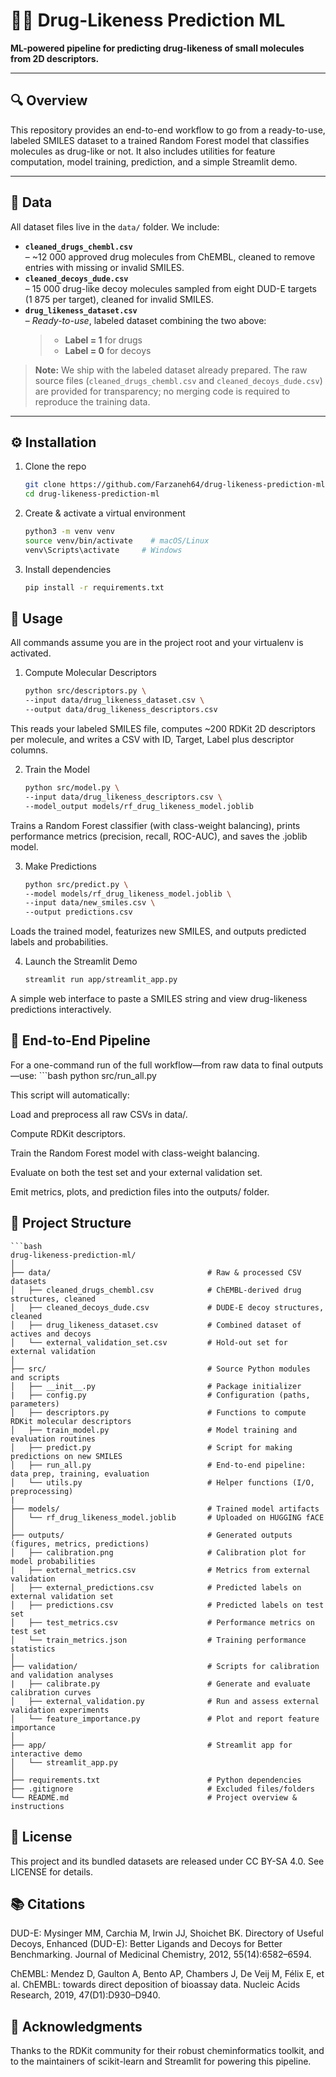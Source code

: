 # 🔬💊 Drug-Likeness Prediction ML

**ML-powered pipeline for predicting drug-likeness of small molecules from 2D descriptors.**

---

## 🔍 Overview

This repository provides an end-to-end workflow to go from a ready-to-use, labeled SMILES dataset to a trained Random Forest model that classifies molecules as drug-like or not. It also includes utilities for feature computation, model training, prediction, and a simple Streamlit demo.

---

## 📂 Data

All dataset files live in the `data/` folder. We include:

- **`cleaned_drugs_chembl.csv`**  
  – ~12 000 approved drug molecules from ChEMBL, cleaned to remove entries with missing or invalid SMILES.  
- **`cleaned_decoys_dude.csv`**  
  – 15 000 drug-like decoy molecules sampled from eight DUD-E targets (1 875 per target), cleaned for invalid SMILES.  
- **`drug_likeness_dataset.csv`**  
  – *Ready-to-use*, labeled dataset combining the two above:  
  > - **Label = 1** for drugs  
  > - **Label = 0** for decoys  

> **Note:** We ship with the labeled dataset already prepared. The raw source files (`cleaned_drugs_chembl.csv` and `cleaned_decoys_dude.csv`) are provided for transparency; no merging code is required to reproduce the training data.

---

## ⚙️ Installation

1. Clone the repo  
   ```bash
   git clone https://github.com/Farzaneh64/drug-likeness-prediction-ml.git
   cd drug-likeness-prediction-ml
   
2. Create & activate a virtual environment
   ```bash
   python3 -m venv venv
   source venv/bin/activate    # macOS/Linux
   venv\Scripts\activate     # Windows
3. Install dependencies
   ```bash
   pip install -r requirements.txt

## 🚀 Usage
  All commands assume you are in the project root and your virtualenv is activated.
1. Compute Molecular Descriptors
   ```bash
   python src/descriptors.py \
   --input data/drug_likeness_dataset.csv \
   --output data/drug_likeness_descriptors.csv
  This reads your labeled SMILES file, computes ~200 RDKit 2D descriptors per molecule, and writes a CSV with ID, Target, Label plus descriptor columns.

2. Train the Model
   ```bash
   python src/model.py \
   --input data/drug_likeness_descriptors.csv \
   --model_output models/rf_drug_likeness_model.joblib
  Trains a Random Forest classifier (with class-weight balancing), prints performance metrics (precision, recall, ROC-AUC), and saves the .joblib model.

3. Make Predictions
   ```bash
   python src/predict.py \
   --model models/rf_drug_likeness_model.joblib \
   --input data/new_smiles.csv \
   --output predictions.csv
  Loads the trained model, featurizes new SMILES, and outputs predicted labels and probabilities.

4. Launch the Streamlit Demo 
   ```bash
   streamlit run app/streamlit_app.py
  A simple web interface to paste a SMILES string and view drug-likeness predictions interactively.


## 🚀 End-to-End Pipeline
For a one-command run of the full workflow—from raw data to final outputs—use:
    ```bash
    python src/run_all.py 

This script will automatically:

Load and preprocess all raw CSVs in data/.

Compute RDKit descriptors.

Train the Random Forest model with class-weight balancing.

Evaluate on both the test set and your external validation set.

Emit metrics, plots, and prediction files into the outputs/ folder.


## 📁 Project Structure
   
    ```bash
    drug-likeness-prediction-ml/
    │
    ├── data/                                   # Raw & processed CSV datasets
    │   ├── cleaned_drugs_chembl.csv            # ChEMBL-derived drug structures, cleaned
    │   ├── cleaned_decoys_dude.csv             # DUDE-E decoy structures, cleaned
    │   ├── drug_likeness_dataset.csv           # Combined dataset of actives and decoys
    │   └── external_validation_set.csv         # Hold-out set for external validation
    │
    ├── src/                                    # Source Python modules and scripts
    │   ├── __init__.py                         # Package initializer
    |   ├── config.py                           # Configuration (paths, parameters)
    │   ├── descriptors.py                      # Functions to compute RDKit molecular descriptors
    │   ├── train_model.py                      # Model training and evaluation routines
    │   ├── predict.py                          # Script for making predictions on new SMILES
    │   ├── run_all.py                          # End-to-end pipeline: data prep, training, evaluation
    │   └── utils.py                            # Helper functions (I/O, preprocessing)
    |
    ├── models/                                 # Trained model artifacts
    │   └── rf_drug_likeness_model.joblib       # Uploaded on HUGGING fACE
    │
    ├── outputs/                                # Generated outputs (figures, metrics, predictions)
    │   ├── calibration.png                     # Calibration plot for model probabilities
    |   ├── external_metrics.csv                # Metrics from external validation
    │   ├── external_predictions.csv            # Predicted labels on external validation set
    │   ├── predictions.csv                     # Predicted labels on test set
    │   ├── test_metrics.csv                    # Performance metrics on test set
    │   └── train_metrics.json                  # Training performance statistics
    │
    ├── validation/                             # Scripts for calibration and validation analyses
    |   ├── calibrate.py                        # Generate and evaluate calibration curves
    │   ├── external_validation.py              # Run and assess external validation experiments
    │   └── feature_importance.py               # Plot and report feature importance
    │
    ├── app/                                    # Streamlit app for interactive demo
    │   └── streamlit_app.py
    │
    ├── requirements.txt                        # Python dependencies
    ├── .gitignore                              # Excluded files/folders
    └── README.md                               # Project overview & instructions
    
## 📜 License

This project and its bundled datasets are released under CC BY-SA 4.0.
See LICENSE for details.


## 📚 Citations

DUD-E: Mysinger MM, Carchia M, Irwin JJ, Shoichet BK.
Directory of Useful Decoys, Enhanced (DUD-E): Better Ligands and Decoys for Better Benchmarking.
Journal of Medicinal Chemistry, 2012, 55(14):6582–6594.

ChEMBL: Mendez D, Gaulton A, Bento AP, Chambers J, De Veij M, Félix E, et al.
ChEMBL: towards direct deposition of bioassay data.
Nucleic Acids Research, 2019, 47(D1):D930–D940.


## 🤝 Acknowledgments

Thanks to the RDKit community for their robust cheminformatics toolkit, and to the maintainers of scikit-learn and Streamlit for powering this pipeline.










   
